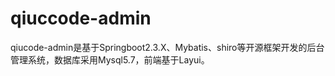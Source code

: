 # qiuccode-admin
qiucode-admin是基于Springboot2.3.X、Mybatis、shiro等开源框架开发的后台管理系统，数据库采用Mysql5.7，前端基于Layui。
